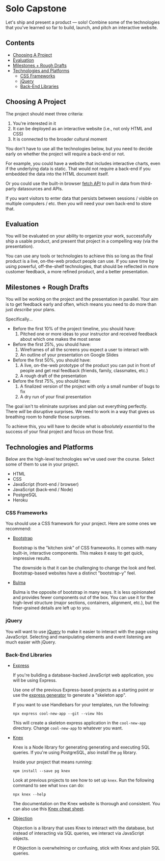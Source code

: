 # Solo Capstone

Let's ship and present a product — solo! Combine some of the technologies that you've learned so far to build, launch, and pitch an interactive website.

## Contents <!-- omit in toc -->

- [Choosing A Project](#Choosing-A-Project)
- [Evaluation](#Evaluation)
- [Milestones + Rough Drafts](#Milestones--Rough-Drafts)
- [Technologies and Platforms](#Technologies-and-Platforms)
  - [CSS Frameworks](#CSS-Frameworks)
  - [jQuery](#jQuery)
  - [Back-End Libraries](#Back-End-Libraries)

## Choosing A Project

The project should meet three criteria:

1. You're interested in it
1. It can be deployed as an interactive website (i.e., not only HTML and CSS)
1. It is connected to the broader cultural moment

You don't have to use all the technologies below, but you need to decide early on whether the project will require a back-end or not.

For example, you could have a website that includes interactive charts, even if the underlying data is static. That would not require a back-end if you embedded the data into the HTML document itself.

Or you could use the built-in browser [fetch API][mdn-fetch] to pull in data from third-party datasources and APIs.

If you want visitors to enter data that persists between sessions / visible on multiple computers / etc. then you will need your own back-end to store that.

## Evaluation

You will be evaluated on your ability to organize your work, successfully ship a usable product, and present that project in a compelling way (via the presentation).

You can use any tools or technologies to achieve this so long as the final product is a live, on-the-web product people can use. If you save time by using powerful, off-the-shelf technologies, that should be reflected in more customer feedback, a more refined product, and a better presentation.

## Milestones + Rough Drafts

You will be working on the project and the presentation in parallel. Your aim is to get feedback early and often, which means you need to do more than just *describe* your plans.

Specifically...

- Before the first 10% of the project timeline, you should have:
  1. Pitched one or more ideas to your instructor and received feedback about which one makes the most sense
- Before the first 25%, you should have:
  1. Wireframes of all the screens you expect a user to interact with
  1. An outline of your presentation on Google Slides
- Before the first 50%, you should have:
  1. A live, on-the-web prototype of the product you can put in front of people and get real feedback (friends, family, classmates, etc.)
  1. A rough draft of the presentation
- Before the first 75%, you should have:
  1. A finalized version of the project with only a small number of bugs to fix
  1. A dry run of your final presentation

The goal isn't to eliminate surprises and plan out everything perfectly. There *will* be disruptive surprises. We need to work in a way that gives us breathing room to *handle* those surprises.

To achieve this, you will have to decide what is *absolutely essential* to the success of your final project and focus on those first.

## Technologies and Platforms

Below are the high-level technologies we've used over the course. Select some of them to use in your project.

- HTML
- CSS
- JavaScript (front-end / browser)
- JavaScript (back-end / Node)
- PostgreSQL
- Heroku

### CSS Frameworks

You should use a CSS framework for your project. Here are some ones we recommend:

- [Bootstrap][url-bootstrap]

  Bootstrap is the "kitchen sink" of CSS frameworks. It comes with many built-in, interactive components. This makes it easy to get quick, impressive results.

  The downside is that it can be challenging to change the look and feel. Bootstrap-based websites have a distinct "bootstrap-y" feel.

- [Bulma][url-bulma]

  Bulma is the opposite of bootstrap in many ways. It is less opinionated and provides fewer components out of the box. You can use it for the high-level structure (major sections, containers, alignment, etc.), but the finer-grained details are left up to you.

### jQuery

You will want to use [jQuery][url-jquery] to make it easier to interact with the page using JavaScript. Selecting and manipulating elements and event listening are much easier with jQuery.

### Back-End Libraries

- [Express][url-express]

  If you're buliding a database-backed JavaScript web application, you will be using Express.

  Use one of the previous Express-based projects as a starting point or use the [express generator][url-express-generator] to generate a "skeleton app".

  If you want to use Handlebars for your templates, run the following:

  ```console
  npx express cool-new-app --git --view hbs
  ```

  This will create a skeleton express application in the `cool-new-app` directory. Change `cool-new-app` to whatever you want.

- [Knex][url-knex]

  Knex is a Node library for generating generating and executing SQL queries. If you're using PostgreSQL, also install the `pg` library.

  Inside your project that means running:

  ```console
  npm install --save pg knex
  ```

  Look at previous projects to see how to set up `knex`. Run the following command to see what `knex` can do:

  ```console
  npx knex --help
  ```

  The documentation on the Knex website is thorough and consistent. You can also use this [Knex cheat sheet][url-knex-cheat-sheet].

- [Objection][url-objection]

  Objection is a library that uses Knex to interact with the database, but instead of interacting via SQL queries, we interact via JavaScript objects.

  If Objection is overwhelming or confusing, stick with Knex and plain SQL queries.

[url-bootstrap]: https://getbootstrap.com/docs/4.4/getting-started/introduction/
[url-bulma]: https://bulma.io/documentation/
[url-jquery]: https://jquery.com/
[url-express]: https://expressjs.com/
[url-express-generator]: https://expressjs.com/en/starter/generator.html
[url-knex]: http://knexjs.org/
[url-knex-cheat-sheet]: https://devhints.io/knex
[url-objection]: https://vincit.github.io/objection.js/
[mdn-fetch]: https://developer.mozilla.org/en-US/docs/Web/API/Fetch_API/Using_Fetch
